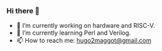 ### Hi there 👋

- 🔭 I’m currently working on hardware and RISC-V.
- 🌱 I’m currently learning Perl and Verilog. 
- 📫 How to reach me: hugo2maggot@gmail.com
